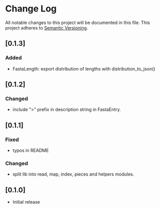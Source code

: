 # Change Log

All notable changes to this project will be documented in this file.
This project adheres to [Semantic Versioning](http://semver.org/).

## [0.1.3]

### Added

- FastaLength: export distribution of lengths with distribution_to_json()

## [0.1.2]

### Changed

- include ">" prefix in description string in FastaEntry.

## [0.1.1]

### Fixed

- typos in README

### Changed

- split lib into read, map, index, pieces and helpers modules.

## [0.1.0]

- Initial release
